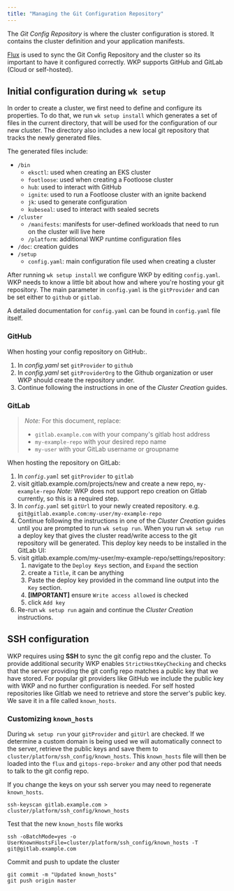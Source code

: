 ```yaml
---
title: "Managing the Git Configuration Repository"
---
```


The _Git Config Repository_ is where the cluster configuration is stored. It contains the cluster definition and your application manifests.

[Flux](https://github.com/fluxcd/flux) is used to sync the Git Config Repository and the cluster so its important to have it configured correctly. WKP supports GitHub and GitLab (Cloud or self-hosted).

## Initial configuration during `wk setup`

In order to create a cluster, we first need to define and configure its properties. To do that, we run `wk setup install` which generates a set of files in the current directory, that will be used for the configuration of our new cluster. The directory also includes a new local git repository that tracks the newly generated files.

The generated files include:
- `/bin`
   - `eksctl`: used when creating an EKS cluster
   - `footloose`: used when creating a Footloose cluster
   - `hub`: used to interact with GitHub
   - `ignite`: used to run a Footloose cluster with an ignite backend
   - `jk`: used to generate configuration
   - `kubeseal`: used to interact with sealed secrets 
- `/cluster`
   - `/manifests`: manifests for user-defined workloads that need to run on the cluster will live here
   - `/platform`: additional WKP runtime configuration files
- `/doc`: creation guides
- `/setup`
   - `config.yaml`: main configuration file used when creating a cluster

After running `wk setup install` we configure WKP by editing `config.yaml`. WKP needs to know a little bit about how and where you're hosting your git repository. The main parameter in `config.yaml` is the `gitProvider` and can be set either to `github` or `gitlab`.

A detailed documentation for `config.yaml` can be found in `config.yaml` file itself.

### GitHub

When hosting your config repository on GitHub:.

1. In _config.yaml_ set `gitProvider` to `github`
1. In _config.yaml_ set `gitProviderOrg` to the Github organization or user WKP should create the repository under.
1. Continue following the instructions in one of the _Cluster Creation_ guides.

### GitLab

> _Note:_ For this document, replace:
>
> - `gitlab.example.com` with your company's gitlab host address
> - `my-example-repo` with your desired repo name
> - `my-user` with your GitLab username or groupname

When hosting the repository on GitLab:

1. In _`config.yaml`_ set `gitProvider` to `gitlab`
1. visit gitlab.example.com/projects/new and create a new repo, `my-example-repo`
   _Note:_ WKP does not support repo creation on Gitlab currently, so this is a required step.
1. In _`config.yaml`_ set `gitUrl` to your newly created repository. e.g. `git@gitlab.example.com:my-user/my-example-repo`
1. Continue following the instructions in one of the _Cluster Creation_ guides until you are prompted to run `wk setup run`. When you run `wk setup run` a deploy key that gives the cluster read/write access to the git repository will be generated. This deploy key needs to be installed in the GitLab UI:
1. visit gitlab.example.com/my-user/my-example-repo/settings/repository:
   1. navigate to the `Deploy Keys` section, and `Expand` the section
   1. create a `Title`, it can be anything
   1. Paste the deploy key provided in the command line output into the `Key` section.
   1. **\[IMPORTANT\]** ensure `Write access allowed` is checked
   1. click `Add key`
1. Re-run `wk setup run` again and continue the _Cluster Creation_ instructions.

## SSH configuration

WKP requires using **SSH** to sync the git config repo and the cluster. To provide additional security WKP enables `StrictHostKeyChecking` and checks that the server providing the git config repo matches a public key that we have stored. For popular git providers like GitHub we include the public key with WKP and no further configuration is needed. For self hosted repositories like Gitlab we need to retrieve and store the server's public key. We save it in a file called `known_hosts`.

### Customizing `known_hosts`

During `wk setup run` your `gitProvider` and `gitUrl` are checked. If we determine a custom domain is being used we will automatically connect to the server, retrieve the public keys and save them to `cluster/platform/ssh_config/known_hosts`. This `known_hosts` file will then be loaded into the `flux` and `gitops-repo-broker` and any other pod that needs to talk to the git config repo.

If you change the keys on your ssh server you may need to regenerate `known_hosts`.
```
ssh-keyscan gitlab.example.com > cluster/platform/ssh_config/known_hosts
```

Test that the new `known_hosts` file works
```
ssh -oBatchMode=yes -o UserKnownHostsFile=cluster/platform/ssh_config/known_hosts -T git@gitlab.example.com
```

Commit and push to update the cluster
```
git commit -m "Updated known_hosts"
git push origin master
```
